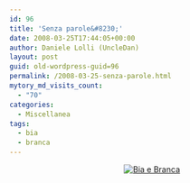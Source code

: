 ```yaml
---
id: 96
title: 'Senza parole&#8230;'
date: 2008-03-25T17:44:05+00:00
author: Daniele Lolli (UncleDan)
layout: post
guid: old-wordpress-guid=96
permalink: /2008-03-25-senza-parole.html
mytory_md_visits_count:
  - "70"
categories:
  - Miscellanea
tags:
  - bia
  - branca
---
```

<p align="center">
  <a href="/wp-content/uploads/2009/03/biabranca.png"><img class="alignnone size-full wp-image-258" title="Bia e Branca" src="/wp-content/uploads/2009/03/biabranca.png" alt="Bia e Branca" width="286" height="400" srcset="/wp-content/uploads/2009/03/biabranca.png 286w, /wp-content/uploads/2009/03/biabranca-214x300.png 214w" sizes="(max-width: 286px) 100vw, 286px" /></a>
</p>